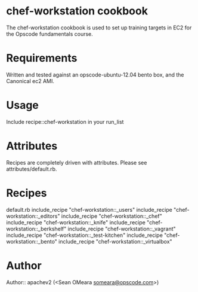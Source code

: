 # chef-workstation cookbook
The chef-workstation cookbook is used to set up training targets in
EC2 for the Opscode fundamentals course.

# Requirements
Written and tested against an opscode-ubuntu-12.04 bento box, and the
Canonical ec2 AMI.

# Usage
Include recipe::chef-workstation in your run_list

# Attributes
Recipes are completely driven with attributes. Please see attributes/default.rb.

# Recipes

default.rb
include_recipe "chef-workstation::_users"
include_recipe "chef-workstation::_editors"
include_recipe "chef-workstation::_chef"
include_recipe "chef-workstation::_knife"
include_recipe "chef-workstation::_berkshelf"
include_recipe "chef-workstation::_vagrant"
include_recipe "chef-workstation::_test-kitchen"
include_recipe "chef-workstation::_bento"
include_recipe "chef-workstation::_virtualbox"

# Author

Author:: apachev2 (<Sean OMeara <someara@opscode.com>>)
